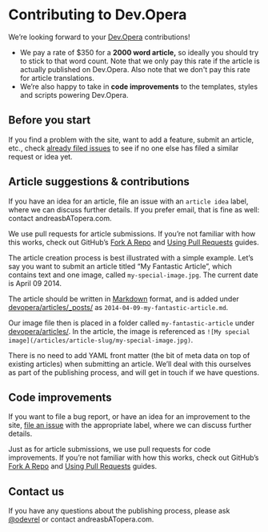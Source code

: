 # Contributing to Dev.Opera

We’re looking forward to your [Dev.Opera](https://dev.opera.com/) contributions!

- We pay a rate of $350 for a **2000 word article,** so ideally you should try to stick to that word count. Note that we only pay this rate if the article is actually published on Dev.Opera. Also note that we don't pay this rate for article translations.
- We’re also happy to take in **code improvements** to the templates, styles and scripts powering Dev.Opera.

## Before you start

If you find a problem with the site, want to add a feature, submit an article, etc., check [already filed issues](https://github.com/operasoftware/devopera/issues) to see if no one else has filed a similar request or idea yet.

## Article suggestions & contributions

If you have an idea for an article, file an issue with an `article idea` label, where we can discuss further details. If you prefer email, that is fine as well: contact andreasbATopera.com.

We use pull requests for article submissions. If you’re not familiar with how this works, check out GitHub’s [Fork A Repo](https://help.github.com/articles/fork-a-repo) and [Using Pull Requests](https://help.github.com/articles/using-pull-requests) guides.

The article creation process is best illustrated with a simple example. Let’s say you want to submit an article titled “My Fantastic Article”, which contains text and one image, called `my-special-image.jpg`. The current date is April 09 2014.

The article should be written in [Markdown](http://en.wikipedia.org/wiki/Markdown) format, and is added under [devopera/articles/_posts/](https://github.com/operasoftware/devopera/tree/master/articles/_posts) as `2014-04-09-my-fantastic-article.md`.

Our image file then is placed in a folder called `my-fantastic-article` under [devopera/articles/](https://github.com/operasoftware/devopera/tree/master/articles). In the article, the image is referenced as `![My special image](/articles/article-slug/my-special-image.jpg)`.

There is no need to add YAML front matter (the bit of meta data on top of existing articles) when submitting an article. We’ll deal with this ourselves as part of the publishing process, and will get in touch if we have questions.

## Code improvements

If you want to file a bug report, or have an idea for an improvement to the site, [file an issue](https://github.com/operasoftware/devopera/issues/new) with the appropriate label, where we can discuss further details.

Just as for article submissions, we use pull requests for code improvements. If you’re not familiar with how this works, check out GitHub’s [Fork A Repo](https://help.github.com/articles/fork-a-repo) and [Using Pull Requests](https://help.github.com/articles/using-pull-requests) guides.

## Contact us

If you have any questions about the publishing process, please ask [@odevrel](https://twitter.com/odevrel) or contact andreasbATopera.com.
